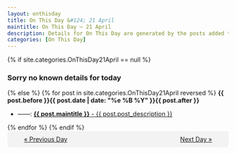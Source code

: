```yaml
---
layout: onthisday
title: On This Day &#124; 21 April
maintitle: On This Day — 21 April
description: Details for On This Day are generated by the posts added to the website so the content is subject to changes/updates over time.
categories: [On This Day]
---
```


{% if site.categories.OnThisDay21April == null %}
<h3>Sorry no known details for today</h3>
{% else %}
{% for post in site.categories.OnThisDay21April reversed %}
<strong>{{ post.before }}{{ post.date | date: "%e %B %Y" }}{{ post.after }}</strong>
<ul>
<li> ——: <a class="{{ post.class }}" href="{{ post.url }}"><strong>{{ post.maintitle }}</strong> - {{ post.post_description }}</a></li>
</ul>
{% endfor %}
{% endif %}

<div style="background-color: #f3f3f3; padding: 10px; border-radius: 5px; text-align: center; display: flex; justify-content: space-evenly;">
<a href="/onthisday/04/04-20">« Previous Day</a>
<span style="visibility:hidden;">[ Visit Leap Year February 29 ]</span>
<a href="/onthisday/04/04-22">Next Day »</a>
</div>
